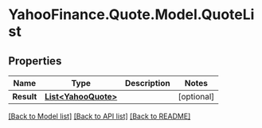 # YahooFinance.Quote.Model.QuoteList
## Properties

Name | Type | Description | Notes
------------ | ------------- | ------------- | -------------
**Result** | [**List&lt;YahooQuote&gt;**](YahooQuote.md) |  | [optional] 

[[Back to Model list]](../README.md#documentation-for-models) [[Back to API list]](../README.md#documentation-for-api-endpoints) [[Back to README]](../README.md)

